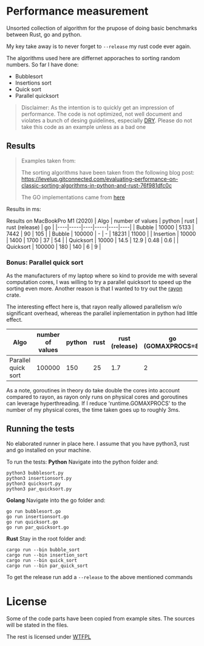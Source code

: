 # Performance measurement

Unsorted collection of algorithm for the prupose of doing basic benchmarks between Rust, go and python. 

My key take away is to never forget to `--release` my rust code ever again.

The algorithms used here are differnet apporaches to sorting random numbers. 
So far I have done:
- Bubblesort
- Insertions sort
- Quick sort
- Parallel quicksort

> Disclaimer:
> As the intention is to quickly get an impression of performance. The code is not optimized, not well document and violates a bunch of desing guidelines, especially [DRY](https://en.wikipedia.org/wiki/Don%27t_repeat_yourself). Please do not take this code as an example unless as a bad one

## Results
> Examples taken from:
>
> The sorting algorithms have been taken from the following blog post:
> https://levelup.gitconnected.com/evaluating-performance-on-classic-sorting-algorithms-in-python-and-rust-76f981dfc0c
>
> The GO implementations came from [here](https://www.golangprograms.com/)


Results in ms:


Results on MacBookPro M1 (2020)
| Algo | number of values | python | rust | rust (release) | go |
|----|-----|----|-----|----|----|
| Bubble | 10000 | 5133 | 7442 | 90 | 105 |
| Bubble | 100000 | - | - | 18231 | 11000 |
| Insertion | 10000 | 1400 | 1700 | 37 | 54 |
| Quicksort | 10000 | 14.5 | 12.9 |  0.48 | 0.6 |
| Quicksort | 100000 | 180 | 140 |  6 | 9 |

### Bonus: Parallel quick sort

As the manufacturers of my  laptop where so kind to provide me with several computation cores, I was willing to try a parallel quicksort to speed up the sorting even more. Another reason is that I wanted to try out the [rayon](https://crates.io/crates/rayon/1.2.1) crate.

The interesting effect here is, that rayon really allowed parallelism w/o significant overhead, whereas the parallel inplementation in python had little effect.

| Algo | number of values | python | rust | rust (release) | go (GOMAXPROCS=8) |
|----|-----|----|-----|----|----|
| Parallel quick sort | 100000 | 150 | 25 | 1.7 | 2 |

As a note, goroutines in theory do take double the cores into account compared to rayon, as rayon only runs on physical cores and goroutines can leverage hyperthreading.
If I reduce 'runtime.GOMAXPROCS' to the number of my physical cores, the time taken goes up to roughly 3ms.


## Running the tests

No elaborated runner in place here. I assume that you have python3, rust and go installed on your machine.

To run the tests:
__Python__
Navigate into the python folder and:
```shell
python3 bubblesort.py
python3 insertionsort.py
python3 quicksort.py
python3 par_quicksort.py
```

__Golang__
Navigate into the go folder and:
```shell
go run bubblesort.go
go run insertionsort.go
go run quicksort.go
go run par_quicksort.go
```

__Rust__
Stay in the root folder and:
```shell
cargo run --bin bubble_sort
cargo run --bin insertion_sort
cargo run --bin quick_sort
cargo run --bin par_quick_sort
```
To get the release run add a `--release` to the above mentioned commands


# License

Some of the code parts have been copied from example sites. The sources will be stated in the files.

The rest is licensed under [WTFPL](http://www.wtfpl.net)